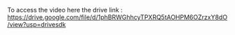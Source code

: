 To access the video here the drive link : https://drive.google.com/file/d/1phBRWGhhcyTPXRQ5tAOHPM6OZrzxY8dO/view?usp=drivesdk
